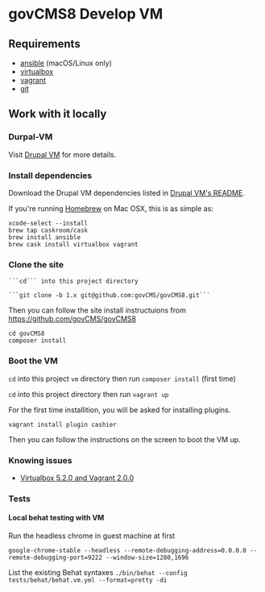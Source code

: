 # govCMS8 Develop VM

## Requirements
- [ansible](https://www.ansible.com/) (macOS/Linux only)
- [virtualbox](https://www.virtualbox.org/wiki/Downloads)
- [vagrant](https://www.vagrantup.com/)
- [git](https://git-scm.com/)

## Work with it locally

### Durpal-VM

Visit [Drupal VM](http://www.drupalvm.com/) for more details.

### Install dependencies

Download the Drupal VM dependencies listed in [Drupal VM's README](https://github.com/geerlingguy/drupal-vm#quick-start-guide).

If you're running [Homebrew](http://brew.sh/index.html) on Mac OSX, this is as simple as:

    xcode-select --install
    brew tap caskroom/cask
    brew install ansible
    brew cask install virtualbox vagrant

### Clone the site

    ```cd``` into this project directory

    ```git clone -b 1.x git@github.com:govCMS/govCMS8.git```

Then you can follow the site install instructuions from https://github.com/govCMS/govCMS8

    cd govCMS8
    composer install

### Boot the VM

```cd``` into this project ```vm``` directory then run ```composer install``` (first time)

```cd``` into this project directory then run ```vagrant up```

For the first time installition, you will be asked for installing plugins.

```vagrant install plugin cashier```

Then you can follow the instructions on the screen to boot the VM up.

### Knowing issues

 * [Virtualbox 5.2.0 and Vagrant 2.0.0](https://github.com/hashicorp/vagrant/issues/9090)

### Tests

#### Local behat testing with VM

Run the headless chrome in guest machine at first

```google-chrome-stable --headless --remote-debugging-address=0.0.0.0 --remote-debugging-port=9222 --window-size=1280,1696```

List the existing Behat syntaxes
```./bin/behat --config tests/behat/behat.vm.yml --format=pretty -di```
